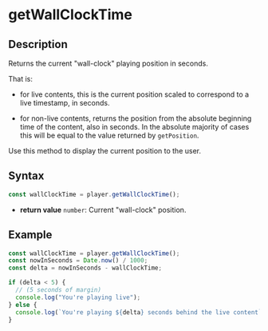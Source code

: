 # getWallClockTime

## Description

Returns the current "wall-clock" playing position in seconds.

That is:

- for live contents, this is the current position scaled to correspond to a live
  timestamp, in seconds.

- for non-live contents, returns the position from the absolute beginning time of the
  content, also in seconds. In the absolute majority of cases this will be equal to the
  value returned by `getPosition`.

Use this method to display the current position to the user.

## Syntax

```js
const wallClockTime = player.getWallClockTime();
```

- **return value** `number`: Current "wall-clock" position.

## Example

```js
const wallClockTime = player.getWallClockTime();
const nowInSeconds = Date.now() / 1000;
const delta = nowInSeconds - wallClockTime;

if (delta < 5) {
  // (5 seconds of margin)
  console.log("You're playing live");
} else {
  console.log(`You're playing ${delta} seconds behind the live content`);
}
```
